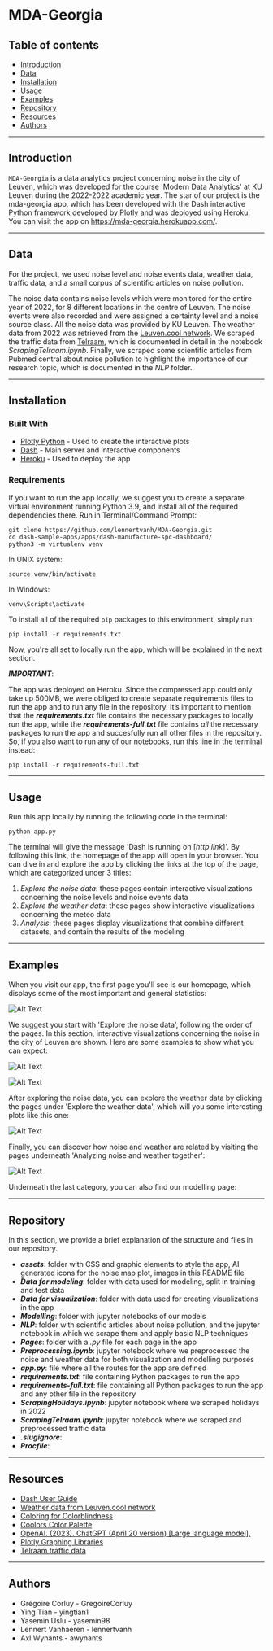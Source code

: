 # **MDA-Georgia**

## Table of contents
- [Introduction](#introduction)
- [Data](#data)
- [Installation](#installation)
- [Usage](#usage)
- [Examples](#examples)
- [Repository](#repository)
- [Resources](#resources)
- [Authors](#authors)

--- 
## Introduction
`MDA-Georgia` is a data analytics project concerning noise in the city of Leuven, which was developed for the course 'Modern Data Analytics' at KU Leuven during the 2022-2022 academic year. The star of our project is the mda-georgia app, which has been developed with the Dash interactive Python framework developed by [Plotly](https//plot.ly/) and was deployed using Heroku. You can visit the app on https://mda-georgia.herokuapp.com/.

---

## Data  

For the project, we used noise level and noise events data, weather data, traffic data, and a small corpus of scientific articles on noise pollution. 

The noise data contains noise levels which were monitored for the entire year of 2022, for 8 different locations in the centre of Leuven. The noise events were also recorded and were assigned a certainty level and a noise source class. All the noise data was provided by KU Leuven. The weather data from 2022 was retrieved from the [Leuven.cool network](https://rdr.kuleuven.be/dataset.xhtml?persistentId=doi:10.48804/SSRN3F). We scraped the traffic data from [Telraam](https://telraam-api.net/), which is documented in detail in the notebook _ScrapingTelraam.ipynb_. Finally, we scraped some scientific articles from Pubmed central about noise pollution to highlight the importance of our research topic, which is documented in the _NLP_ folder. 
 
---

## Installation

### Built With
* [Plotly Python](https://plot.ly/python/) - Used to create the interactive plots
* [Dash](https://dash.plot.ly/) - Main server and interactive components 
* [Heroku](https://www.heroku.com/) - Used to deploy the app

### Requirements
If you want to run the app locally, we suggest you to create a separate virtual environment running Python 3.9, and install all of the required dependencies there. Run in Terminal/Command Prompt:

```
git clone https://github.com/lennertvanh/MDA-Georgia.git
cd dash-sample-apps/apps/dash-manufacture-spc-dashboard/
python3 -m virtualenv venv
```
In UNIX system: 

```
source venv/bin/activate
```
In Windows: 

```
venv\Scripts\activate
```

To install all of the required `pip` packages to this environment, simply run:

```
pip install -r requirements.txt
```

Now, you're all set to locally run the app, which will be explained in the next section.

_**IMPORTANT**_:

The app was deployed on Heroku. Since the compressed app could only take up 500MB, we were obliged to create separate requirements files to run the app and to run any file in the repository. It’s important to mention that the _**requirements.txt**_ file contains the necessary packages to locally run the app, while the _**requirements-full.txt**_ file contains _all_ the necessary packages to run the app and succesfully run all other files in the repository. So, if you also want to run any of our notebooks, run this line in the terminal instead:

```
pip install -r requirements-full.txt
```

---

## Usage

Run this app locally by running the following code in the terminal:
```
python app.py
```
The terminal will give the message 'Dash is running on [_http link_]'. By following this link, the homepage of the app will open in your browser. You can dive in and explore the app by clicking the links at the top of the page, which are categorized under 3 titles:

1. _Explore the noise data_: these pages contain interactive visualizations concerning the noise levels and noise events data
2. _Explore the weather data_: these pages show interactive visualizations concerning the meteo data
3. _Analysis_: these pages display visualizations that combine different datasets, and contain the results of the modeling 



---

## Examples

When you visit our app, the first page you'll see is our homepage, which displays some of the most important and general statistics:

![Alt Text](assets/Homepage-readme.png)


We suggest you start with 'Explore the noise data', following the order of the pages. In this section, interactive visualizations concerning the noise in the city of Leuven are shown. Here are some examples to show what you can expect:

![Alt Text](assets/Noise-over-time-readme.png)

![Alt Text](assets/Noise-heatmap-readme.png)

After exploring the noise data, you can explore the weather data by clicking the pages under 'Explore the weather data', which will you some interesting plots like this one:

![Alt Text](assets/Windplot-readme.png)

Finally, you can discover how noise and weather are related by visiting the pages underneath 'Analyzing noise and weather together':

![Alt Text](assets/Noise-map-readme.png)

Underneath the last category, you can also find our modelling page:

---

## Repository 

In this section, we provide a brief explanation of the structure and files in our repository. 

* _**assets**_: folder with CSS and graphic elements to style the app, AI generated icons for the noise map plot, images in this README file
* _**Data for modeling**_: folder with data used for modeling, split in training and test data
* _**Data for visualization**_: folder with data used for creating visualizations in the app
* _**Modelling**_: folder with jupyter notebooks of our models 
* _**NLP**_: folder with scientific articles about noise pollution, and the jupyter notebook in which we scrape them and apply basic NLP techniques 
* _**Pages**_: folder with a _.py_ file for each page in the app
* _**Preprocessing.ipynb**_: jupyter notebook where we preprocessed the noise and weather data for both visualization and modelling purposes
* _**app.py**_: file where all the routes for the app are defined
* _**requirements.txt**_: file containing Python packages to run the app
* _**requirements-full.txt**_: file containing all Python packages to run the app and any other file in the repository
* _**ScrapingHolidays.ipynb**_: jupyter notebook where we scraped holidays in 2022
* _**ScrapingTelraam.ipynb**_: jupyter notebook where we scraped and preprocessed traffic data 
* _**.slugignore**_: 
* _**Procfile**_: 


---

## Resources
* [Dash User Guide](https://dash.plot.ly/)
* [Weather data from Leuven.cool network](https://rdr.kuleuven.be/dataset.xhtml?persistentId=doi:10.48804/SSRN3F)
* [Coloring for Colorblindness](https://davidmathlogic.com/colorblind/#%23D81B60-%231E88E5-%23FFC107-%23004D40)
* [Coolors Color Palette](https://coolors.co/223164-132244-eb862e-2a9d8f-e6af2e)
* [OpenAI. (2023). ChatGPT (April 20 version) [Large language model].](https://chat.openai.com/)
* [Plotly Graphing Libraries](https://plotly.com/python/)
* [Telraam traffic data](https://telraam-api.net/)


---

## Authors
* Grégoire Corluy - GregoireCorluy
* Ying Tian - yingtian1
* Yasemin Uslu - yasemin98
* Lennert Vanhaeren - lennertvanh
* Axl Wynants - awynants
